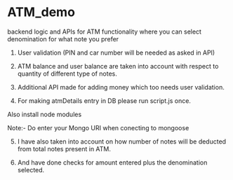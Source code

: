# ATM_demo
backend logic and APIs for ATM functionality where you can select denomination for what note you prefer

1. User validation (PIN and car number will be needed as asked in API)

2. ATM balance and user balance are taken into account with respect to quantity of different type of notes.

3. Additional API made for adding money which too needs user validation.

4. For making atmDetails entry in DB please run script.js once.

Also install node modules

Note:- Do enter your Mongo URI when conecting to mongoose

5. I have also taken into account on how number of notes will be deducted from total notes present in ATM.

6. And  have done checks for amount entered plus the denomination selected.









